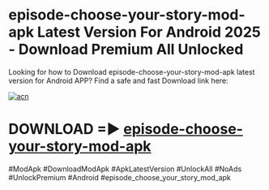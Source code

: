 # episode-choose-your-story-mod-apk Latest Version For Android 2025 - Download Premium All Unlocked


Looking for how to Download episode-choose-your-story-mod-apk latest version for Android APP? Find a safe and fast Download link here:


[![acn](https://i.imgur.com/BIQs5tu.png)](https://modyolo.store/episode+choose+your+story+mod+apk)


# DOWNLOAD =► [episode-choose-your-story-mod-apk](https://modyolo.store/episode+choose+your+story+mod+apk)


#ModApk #DownloadModApk #ApkLatestVersion #UnlockAll #NoAds #UnlockPremium #Android #episode_choose_your_story_mod_apk